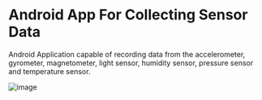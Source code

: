 # Android App For Collecting Sensor Data

Android Application capable of recording data from the accelerometer, gyrometer, magnetometer, light sensor, humidity sensor, pressure sensor and temperature sensor. 

![image](https://github.com/sanchezgrsa/Android-App-For-Collecting-Sensor-Data/blob/main/Images/Img1.pngv=4&s=200)
